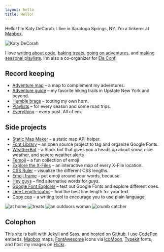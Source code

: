 ```yaml
---
layout: hello
title: Hello!
---
```


<p class="lead">Hello! I'm Katy DeCorah. I live in Saratoga Springs, NY. I'm a tinkerer at <a href="//www.mapbox.com">Mapbox</a>.</p>

<img src="{{site.image}}" class="hello-header" alt="Katy DeCorah">

I love [writing about code](/card-catalog/#code), [baking treats](/card-catalog/#epicurean), [going on adventures](/card-catalog/#adventures), and [making seasonal playlists](/card-catalog/#playlists). I'm also a co-organizer for [Ela Conf](http://elaconf.com/).

## Record keeping

* [Adventure map](/map) &ndash; a map to complement my adventures.
* [Adventure guide](/adventure-guide) &ndash; my favorite hiking trails in Upstate New York and beyond.
* [Humble brags](/humble-brags) &ndash; tooting my own horn.
* [Playlists](/playlists) &ndash; for every season and some road trips.
* [Everything](/everything) &ndash; every post. All of em.

## Side projects

* [Static Map Maker](http://staticmapmaker.com/) &ndash; a static map API helper.
* [Font Library](http://katydecorah.com/font-library/) &ndash; an open source project to tag and organize Google Fonts.
* [WeatherBot](https://github.com/katydecorah/weatherbot) &ndash; a Slack bot that gives you a heads up about snow, nice weather, and severe weather alerts
* [Femoji](http://femoji.club) &ndash; a fun collection of emoji
* [Explore the X-Files](https://www.mapbox.com/x-files/) &ndash; an interactive map of every X-File location.
* [CSS Ruler](http://katydecorah.com/css-ruler/) &ndash; visualize the different CSS lengths.
* [Emoji frame](http://katydecorah.com/emoji-frame/) &ndash; put emoji around your words, because.
* [Hey guys](http://katydecorah.com/hey-guys/) &ndash; find alternative words for <em>guys</em>.
* [Google Font Explorer](http://katydecorah.com/google-font-explorer/) &ndash; test out Google Fonts and explore different ones.
* [Line Length-icator](http://katydecorah.com/linelengthicator/) &ndash; find the best line length for your text.
* [Copy cop](http://katydecorah.com/copy-cop/) &ndash; a writing tool to encourage you to use plain language.

<div class="post">
<div class="photos">
<img src="https://c1.staticflickr.com/1/448/18664258796_988f31b102_c.jpg" class="img-fourths" alt="at home">
<img src="https://c1.staticflickr.com/1/530/18664287626_4c32e59e7e_c.jpg" class="img-fourths" alt="treats">
<img src="https://farm1.staticflickr.com/588/21917162186_67041fbcf4_c.jpg" class="img-fourths" alt="an outdoors woman">
<img src="https://farm2.staticflickr.com/1638/24488621791_efba4eeaea_c.jpg" class="img-fourths" alt="crumb catcher">
</div>
</div>


## Colophon

This site is built with Jekyll and Sass, and hosted on [Github](https://github.com/katydecorah/katydecorah.github.com). I use [CodePen](http://codepen.io/) embeds, [Mapbox](https://www.mapbox.com/developers/api/static/) maps, [FontAwesome](http://fortawesome.github.io/Font-Awesome/icons/) icons via [IcoMoon](https://icomoon.io/), [Typekit](https://typekit.com/) fonts, and host my images on [Flickr](https://www.flickr.com/).
